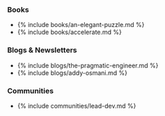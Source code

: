 <!-- Reading -->

### Books

- {% include books/an-elegant-puzzle.md %}
- {% include books/accelerate.md %}

### Blogs & Newsletters

- {% include blogs/the-pragmatic-engineer.md %}
- {% include blogs/addy-osmani.md %}

<!-- Listening -->

<!-- Watching -->

<!-- Discussing -->

### Communities

- {% include communities/lead-dev.md %}

<!-- Doing -->